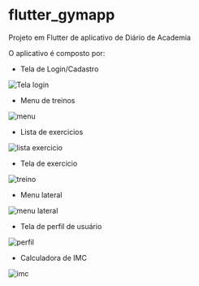 # flutter_gymapp

Projeto em Flutter de aplicativo de Diário de Academia

O aplicativo é composto por:

- Tela de Login/Cadastro
  
![Tela login](https://github.com/AlanMedeirosAG/GymApp/assets/118941629/91081c1e-d8e0-420c-b356-a5e476dcaa61)

- Menu de treinos

![menu](https://github.com/AlanMedeirosAG/GymApp/assets/118941629/2611c7fe-25f1-414a-bc11-70f3188afcb1)

- Lista de exercicios

![lista exercicio](https://github.com/AlanMedeirosAG/GymApp/assets/118941629/6e9c8bb3-f033-45d2-8286-d4d551b82bf4)

- Tela de exercicio

![treino](https://github.com/AlanMedeirosAG/GymApp/assets/118941629/b59842b7-c749-4a39-bd62-b0aaeba059bd)

- Menu lateral

![menu lateral](https://github.com/AlanMedeirosAG/GymApp/assets/118941629/735d188c-c581-4603-b5f9-bacbad1b2fa2)

- Tela de perfil de usuário

![perfil](https://github.com/AlanMedeirosAG/GymApp/assets/118941629/32a55bb0-c43c-455b-9d49-f2ee29804ee3)

- Calculadora de IMC
  
![imc](https://github.com/AlanMedeirosAG/GymApp/assets/118941629/1ef64011-eb51-42c7-a1f4-369cd0fa266c)

